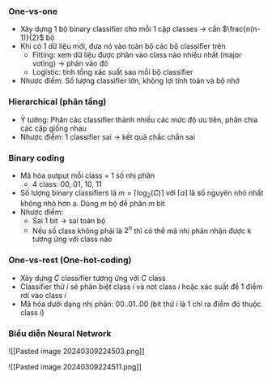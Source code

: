 ### One-vs-one
- Xây dựng 1 bộ binary classifier cho mỗi 1 cặp classes -> cần $\frac{n(n-1)}{2}$ bộ
- Khi có 1 dữ liệu mới, đưa nó vào toàn bộ các bộ classifier trên
	- Fitting: xem dữ liệu được phân vào class nào nhiều nhất (major voting) -> phân vào đó
	- Logistic: tính tổng xác suất sau mỗi bộ classifier
- Nhược điểm: Số lượng classifier lớn, không lợi tính toán và bộ nhớ

### Hierarchical (phân tầng)
- Ý tưởng: Phân các classifier thành nhiều các mức độ ưu tiên, phân chia các cặp giống nhau
- Nhược điểm: 1 classifier sai -> kết quả chắc chắn sai

### Binary coding
- Mã hóa output mỗi class = 1 số nhị phân
	- 4 class: 00, 01, 10, 11
- Số lượng binary classifiers là $m=\lceil\log_2(C)\rceil$ với $\lceil a\rceil$ là số nguyên nhỏ nhất không nhỏ hơn a. Dùng $m$ bộ để phân $m$ bit
- Nhược điểm: 
	- Sai 1 bit -> sai toàn bộ
	- Nếu số class không phải là $2^n$ thì có thể mã nhị phân nhận được k tương ứng với class nào

### One-vs-rest (One-hot-coding)
- Xây dựng $C$ classifier tương ứng với $C$ class
- Classifier thứ $i$ sẽ phân biệt class $i$ và not class $i$ hoặc xác suất để 1 điểm rơi vào class $i$
- Mã hóa dưới dạng nhị phân: 00..01..00 (bit thứ $i$ là 1 chỉ ra điểm đó thuộc class $i$)

### Biểu diễn Neural Network
![[Pasted image 20240309224503.png]]

![[Pasted image 20240309224511.png]]

